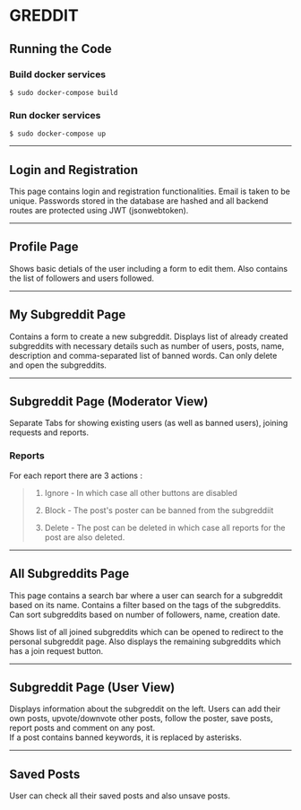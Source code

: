 # **GREDDIT**

 
## **Running the Code**

### Build docker services

``` 
$ sudo docker-compose build
```

### Run docker services
``` 
$ sudo docker-compose up
```
<hr>


## **Login and Registration**

This page contains login and registration functionalities. Email is taken to be unique. Passwords stored in the database are hashed and all backend routes are protected using JWT (jsonwebtoken).
<hr>

## **Profile Page**
 Shows basic detials of the user including a form to edit them. Also contains the list of followers and users followed.
 <hr>

 ## **My Subgreddit Page**
 Contains a form to create a new subgreddit. Displays list of already created subgreddits with necessary details such as number of users, posts, name, description and comma-separated list of banned words. Can only delete and open the subgreddits.
 <hr>

## **Subgreddit Page (Moderator View)**
Separate Tabs for showing existing users (as well as banned users), joining requests and reports.

### **Reports**
For each report there are 3 actions :
 

> 1. Ignore - In which case all other buttons are disabled
>
> 2. Block - The post's poster can be banned from the subgreddiit
>
> 3. Delete - The post can be deleted in which case all reports for the post are also deleted.

<hr>

## **All Subgreddits Page**
This page contains a search bar where a user can search for a subgreddit based on its name. Contains a filter based on the tags of the subgreddits. Can sort subgreddits based on number of followers, name, creation date.

<brbr>
Shows list of all joined subgreddits which can be opened to redirect to the personal subgreddit page. Also displays the remaining subgreddits which has a join request button.

<hr>

## **Subgreddit Page (User View)**
Displays information about the subgreddit on the left. Users can add their own posts, upvote/downvote other posts, follow the poster, save posts, report posts and comment on any post.
<br>
If a post contains banned keywords, it is replaced by asterisks.

<hr>

## **Saved Posts**
User can check all their saved posts and also unsave posts.
